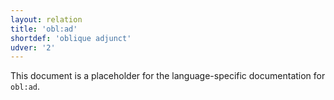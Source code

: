```yaml
---
layout: relation
title: 'obl:ad'
shortdef: 'oblique adjunct'
udver: '2'
---
```


This document is a placeholder for the language-specific documentation
for `obl:ad`.
